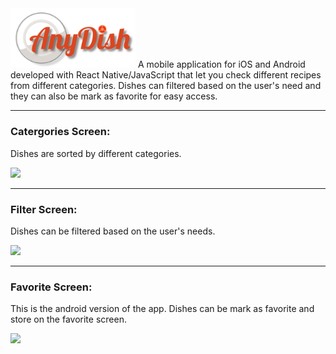 <img src="./git-imgs/logo.png" width="200" />
A mobile application for iOS and Android developed with React Native/JavaScript that let you check different recipes from different categories. Dishes can filtered based on the user's need and they can also be mark as favorite for easy access.
<hr/>
<h3>Catergories Screen:</h3>
<p>Dishes are sorted by different categories.</p>
<img src="./git-imgs/basic.gif" width="400" />
<hr/>
<h3>Filter Screen:</h3>
<p>Dishes can be filtered based on the user's needs.</p>
<img src="./git-imgs/filtered.gif" width="400" />
<hr/>
<h3>Favorite Screen:</h3>
<p>This is the android version of the app. Dishes can be mark as favorite and store on the favorite screen.</p>
<img src="./git-imgs/demo.gif" width="400" />
